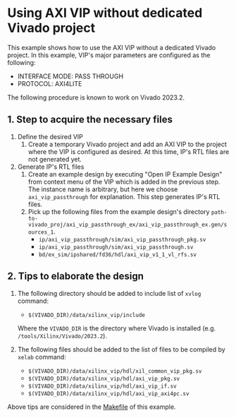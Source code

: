 # Using AXI VIP without dedicated Vivado project

This example shows how to use the AXI VIP without a dedicated Vivado project.
In this example, VIP's major parameters are configured as the following:

- INTERFACE MODE: PASS THROUGH
- PROTOCOL: AXI4LITE

The following procedure is known to work on Vivado 2023.2.

## 1. Step to acquire the necessary files

1. Define the desired VIP
   1. Create a temporary Vivado project and add an AXI VIP to the project where the VIP is configured as desired.
   At this time, IP's RTL files are not generated yet.
2. Generate IP's RTL files
   1. Create an example design by executing "Open IP Example Design" from context menu of the VIP which is added in the previous step.
   The instance name is arbitrary, but here we choose `axi_vip_passthrough` for explanation.
   This step generates IP's RTL files.
   2. Pick up the following files from the example design's directory `path-to-vivado_proj/axi_vip_passthrough_ex/axi_vip_passthrough_ex.gen/sources_1`.
      - `ip/axi_vip_passthrough/sim/axi_vip_passthrough_pkg.sv`
      - `ip/axi_vip_passthrough/sim/axi_vip_passthrough.sv`
      - `bd/ex_sim/ipshared/fd36/hdl/axi_vip_v1_1_vl_rfs.sv`

## 2. Tips to elaborate the design

1. The following directory should be added to include list of `xvlog` command:
   - `$(VIVADO_DIR)/data/xilinx_vip/include`

   Where the `VIVADO_DIR` is the directory where Vivado is installed (e.g. `/tools/Xilinx/Vivado/2023.2`).
2. The following files should be added to the list of files to be compiled by `xelab` command:
   - `$(VIVADO_DIR)/data/xilinx_vip/hdl/xil_common_vip_pkg.sv`
   - `$(VIVADO_DIR)/data/xilinx_vip/hdl/axi_vip_pkg.sv`
   - `$(VIVADO_DIR)/data/xilinx_vip/hdl/axi_vip_if.sv`
   - `$(VIVADO_DIR)/data/xilinx_vip/hdl/axi_vip_axi4pc.sv`

Above tips are considered in the [Makefile](./sim/Makefile) of this example.
